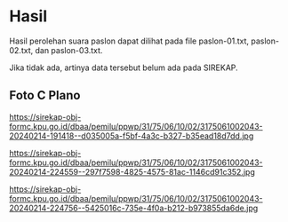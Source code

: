 # Hasil

Hasil perolehan suara paslon dapat dilihat pada file paslon-01.txt, paslon-02.txt, dan paslon-03.txt.

Jika tidak ada, artinya data tersebut belum ada pada SIREKAP.

## Foto C Plano

https://sirekap-obj-formc.kpu.go.id/dbaa/pemilu/ppwp/31/75/06/10/02/3175061002043-20240214-191418--d035005a-f5bf-4a3c-b327-b35ead18d7dd.jpg

https://sirekap-obj-formc.kpu.go.id/dbaa/pemilu/ppwp/31/75/06/10/02/3175061002043-20240214-224559--297f7598-4825-4575-81ac-1146cd91c352.jpg

https://sirekap-obj-formc.kpu.go.id/dbaa/pemilu/ppwp/31/75/06/10/02/3175061002043-20240214-224756--5425016c-735e-4f0a-b212-b973855da6de.jpg
